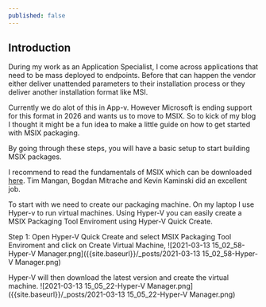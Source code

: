 ```yaml
---
published: false
---
```

## Introduction
During my work as an Application Specialist, I come across applications that need to be mass deployed to endpoints. Before that can happen the vendor either deliver unattended parameters to their installation process or they deliver another installation format like MSI.

Currently we do alot of this in App-v. However Microsoft is ending support for this format in 2026 and wants us to move to MSIX. So to kick of my blog I thought it might be a fun idea to make a little guide on how to get started with MSIX packaging.

By going through these steps, you will have a basic setup to start building MSIX packages.

I recommend to read the fundamentals of MSIX which can be downloaded [here](https://www.advancedinstaller.com/msix-packaging-fundamentals.html). Tim Mangan, Bogdan Mitrache and Kevin Kaminski did an excellent job.

To start with we need to create our packaging machine. On my laptop I use Hyper-v to run virtual machines. Using Hyper-V you can easily create a MSIX Packaging Tool Enviroment using Hyper-V Quick Create.

Step 1: Open Hyper-V Quick Create and select MSIX Packaging Tool Enviroment and click on Create Virtual Machine,
![2021-03-13 15_02_58-Hyper-V Manager.png]({{site.baseurl}}/_posts/2021-03-13 15_02_58-Hyper-V Manager.png)

Hyper-V will then download the latest version and create the virtual machine.
![2021-03-13 15_05_22-Hyper-V Manager.png]({{site.baseurl}}/_posts/2021-03-13 15_05_22-Hyper-V Manager.png)



